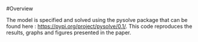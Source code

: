 #Overview

The model is specified and solved using the pysolve package that can be found here : https://pypi.org/project/pysolve/0.1/.
This code reproduces the results, graphs and figures presented in the paper.

